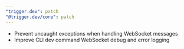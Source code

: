 ```yaml
---
"trigger.dev": patch
"@trigger.dev/core": patch
---
```


- Prevent uncaught exceptions when handling WebSocket messages
- Improve CLI dev command WebSocket debug and error logging